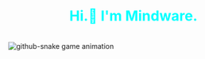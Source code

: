 <h1 align="center" style="color: cyan">
  Hi.👋 I'm Mindware.
</h1>
<br>
<picture>
  <source media="(prefers-color-scheme: dark)" srcset="https://raw.githubusercontent.com/mindware/mindware/output/github-contribution-grid-snake-dark.svg" />
  <source media="(prefers-color-scheme: light)" srcset="https://raw.githubusercontent.com/mindware/mindware/output/github-contribution-grid-snake.svg" />
  <img alt="github-snake game animation" src="https://raw.githubusercontent.com/mindware/mindware/output/github-snake.svg" />
</picture>
